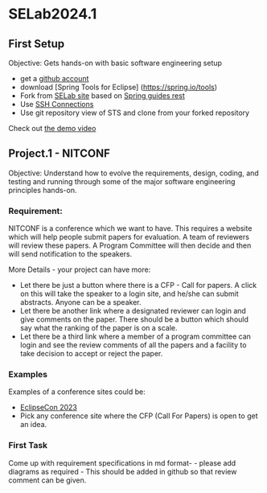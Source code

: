 # SELab2024.1 

## First Setup
Objective: Gets hands-on with basic software engineering setup

- get a [ github account](https://github.com/)
- download [Spring Tools for Eclipse] (https://spring.io/tools)
- Fork from [SELab site](https://github.com/manojnpalat/selab23_basics) based on [Spring guides rest](https://github.com/spring-guides/tut-rest)
- Use [SSH Connections](https://github.com/settings/keys)
- Use git repository view of STS and clone from your forked repository

Check out [the demo video](https://youtu.be/qG8qgX7lquY)

## Project.1 -  NITCONF
Objective: Understand how to evolve the requirements, design, coding, and testing and running through some of the major software engineering principles hands-on.

### Requirement:

NITCONF is a conference which we want to have. This requires a website which will help people submit papers for evaluation. A team of reviewers will review these papers. A Program Committee will then decide and then will send notification to the speakers.

More Details - your project can have more:
 - Let there be just a button where there is a CFP - Call for papers. A click on this will take the speaker to a login site, and he/she can submit abstracts. Anyone can be a speaker.
 - Let there be another link where a designated reviewer can login and give comments on the paper. There should be a button which should say what the ranking of the paper is on a scale.
 - Let there be a third link where a member of a program committee can login and see the review comments of all the papers and a facility to take decision to accept or reject the paper.

### Examples

Examples  of a conference sites could be:

 - [ EclipseCon 2023 ](https://www.eclipsecon.org/2023)
 - Pick any conference site where the CFP (Call For Papers) is open to get an idea.

### First Task
Come up with requirement specifications in md format- - please add diagrams as required - This should be added in github so that review comment can be given.

